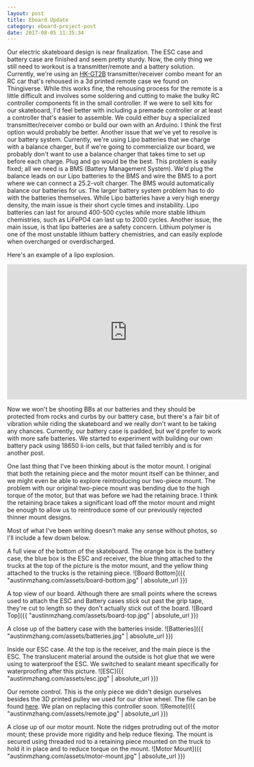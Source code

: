 ```yaml
---
layout: post
title: Eboard Update
category: eboard-project-post
date: 2017-08-05 11:35:34
---
```

Our electric skateboard design is near finalization. The ESC case and battery case are finished and seem pretty sturdy. Now, the only thing we still need to workout is a transmitter/remote and a battery solution. 
Currently, we're using an [HK-GT2B](https://hobbyking.com/en_us/hobbykingr-tmhk-gt2b-3ch-2-4ghz-transmitter-and-receiver-w-rechargable-li-ion-battery-1.html) transmitter/receiver combo meant for an RC car that's rehoused in a 3d printed remote case we found on Thingiverse. While this works fine, the rehousing process for the remote is a little difficult and involves some soldering and cutting to make the bulky RC controller components fit in the small controller. If we were to sell kits for our skateboard, I'd feel better with including a premade controller or at least a controller that's easier to assemble. We could either buy a specialized transmitter/receiver combo or build our own with an Arduino. I think the first option would probably be better. 
Another issue that we've yet to resolve is our battery system. Currently, we're using Lipo batteries that we charge with a balance charger, but if we're going to commercialize our board, we probably don't want to use a balance charger that takes time to set up before each charge. Plug and go would be the best. This problem is easily fixed; all we need is a BMS (Battery Management System). We'd plug the balance leads on our Lipo batteries to the BMS and wire the BMS to a port where we can connect a 25.2-volt charger. The BMS would automatically balance our batteries for us.
The larger battery system problem has to do with the batteries themselves. While Lipo batteries have a very high energy density, the main issue is their short cycle times and instability. Lipo batteries can last for around 400-500 cycles while more stable lithium chemistries, such as LiFePO4 can last up to 2000 cycles.
Another issue, the main issue, is that lipo batteries are a safety concern. Lithium polymer is one of the most unstable lithium battery chemistries, and can easily explode when overcharged or overdischarged.

Here's an example of a lipo explosion.
<iframe width="560" height="315" src="https://www.youtube.com/embed/EseOhC8n7ro?rel=0&amp;start=9" frameborder="0" allowfullscreen></iframe>

Now we won't be shooting BBs at our batteries and they should be protected from rocks and curbs by our battery case, but there's a fair bit of vibration while riding the skateboard and we really don't want to be taking any chances. Currently, our battery case is padded, but we'd prefer to work with more safe batteries. We started to experiment with building our own battery pack using 18650 li-ion cells, but that failed terribly and is for another post.

One last thing that I've been thinking about is the motor mount. I original that both the retaining piece and the motor mount itself can be thinner, and we might even be able to explore reintroducing our two-piece mount. The problem with our original two-piece mount was bending due to the high torque of the motor, but that was before we had the retaining brace. I think the retaining brace takes a significant load off the motor mount and might be enough to allow us to reintroduce some of our previously rejected thinner mount designs.

Most of what I've been writing doesn't make any sense without photos, so I'll include a few down below.

A full view of the bottom of the skateboard. The orange box is the battery case, the blue box is the ESC and receiver, the blue thing attached to the trucks at the top of the picture is the motor mount, and the yellow thing attached to the trucks is the retaining piece.
![Board Bottom]({{ "austinmzhang.com/assets/board-bottom.jpg" | absolute_url }})

A top view of our board. Although there are small points where the screws used to attach the ESC and Battery cases stick out past the grip tape, they're cut to length so they don't actually stick out of the board.
![Board Top]({{ "austinmzhang.com/assets/board-top.jpg" | absolute_url }})

A close up of the battery case with the batteries inside. 
![Batteries]({{ "austinmzhang.com/assets/batteries.jpg" | absolute_url }})

Inside our ESC case. At the top is the receiver, and the main piece is the ESC. The translucent material around the outside is hot glue that we were using to waterproof the ESC. We switched to sealant meant specifically for waterproofing after this picture.
![ESC]({{ "austinmzhang.com/assets/esc.jpg" | absolute_url }})

Our remote control. This is the only piece we didn't design ourselves besides the 3D printed pulley we used for our drive wheel. The file can be found [here](https://www.thingiverse.com/thing:922378). We plan on replacing this controller soon.
![Remote]({{ "austinmzhang.com/assets/remote.jpg" | absolute_url }})

A close up of our motor mount. Note the ridges protruding out of the motor mount; these provide more rigidity and help reduce flexing. The mount is secured using threaded rod to a retaining piece mounted on the truck to hold it in place and to reduce torque on the mount.
![Motor Mount]({{ "austinmzhang.com/assets/motor-mount.jpg" | absolute_url }})